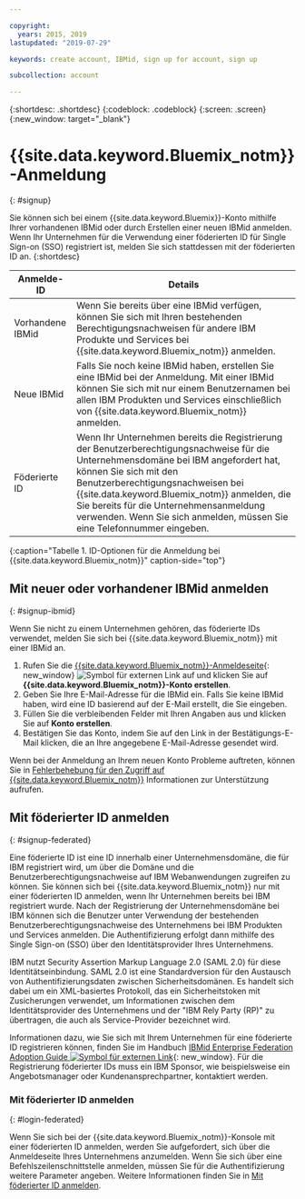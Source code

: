 ```yaml
---

copyright:
  years: 2015, 2019
lastupdated: "2019-07-29"

keywords: create account, IBMid, sign up for account, sign up

subcollection: account

---
```


{:shortdesc: .shortdesc}
{:codeblock: .codeblock}
{:screen: .screen}
{:new_window: target="_blank"}


# {{site.data.keyword.Bluemix_notm}}-Anmeldung
{: #signup}

Sie können sich bei einem {{site.data.keyword.Bluemix}}-Konto mithilfe Ihrer vorhandenen IBMid oder durch Erstellen einer neuen IBMid anmelden. Wenn Ihr Unternehmen für die Verwendung einer föderierten ID für Single Sign-on (SSO) registriert ist, melden Sie sich stattdessen mit der föderierten ID an.
{:shortdesc}

| Anmelde-ID | Details |    
|-----------------|---------|
|Vorhandene IBMid   | Wenn Sie bereits über eine IBMid verfügen, können Sie sich mit Ihren bestehenden Berechtigungsnachweisen für andere IBM Produkte und Services bei {{site.data.keyword.Bluemix_notm}} anmelden. |
|Neue IBMid        | Falls Sie noch keine IBMid haben, erstellen Sie eine IBMid bei der Anmeldung. Mit einer IBMid können Sie sich mit nur einem Benutzernamen bei allen IBM Produkten und Services einschließlich von {{site.data.keyword.Bluemix_notm}} anmelden. |
|Föderierte ID     | Wenn Ihr Unternehmen bereits die Registrierung der Benutzerberechtigungsnachweise für die Unternehmensdomäne bei IBM angefordert hat, können Sie sich mit den Benutzerberechtigungsnachweisen bei {{site.data.keyword.Bluemix_notm}} anmelden, die Sie bereits für die Unternehmensanmeldung verwenden. Wenn Sie sich anmelden, müssen Sie eine Telefonnummer eingeben. |
{:caption="Tabelle 1. ID-Optionen für die Anmeldung bei {{site.data.keyword.Bluemix_notm}}" caption-side="top"}

## Mit neuer oder vorhandener IBMid anmelden
{: #signup-ibmid}

Wenn Sie nicht zu einem Unternehmen gehören, das föderierte IDs verwendet, melden Sie sich bei {{site.data.keyword.Bluemix_notm}} mit einer IBMid an.

1. Rufen Sie die [{{site.data.keyword.Bluemix_notm}}-Anmeldeseite](https://cloud.ibm.com/){: new_window} ![Symbol für externen Link](../icons/launch-glyph.svg "Symbol für externen Link") auf und klicken Sie auf **{{site.data.keyword.Bluemix_notm}}-Konto erstellen**.
1. Geben Sie Ihre E-Mail-Adresse für die IBMid ein. Falls Sie keine IBMid haben, wird eine ID basierend auf der E-Mail erstellt, die Sie eingeben.
1. Füllen Sie die verbleibenden Felder mit Ihren Angaben aus und klicken Sie auf **Konto erstellen**.
1. Bestätigen Sie das Konto, indem Sie auf den Link in der Bestätigungs-E-Mail klicken, die an Ihre angegebene E-Mail-Adresse gesendet wird. 

Wenn bei der Anmeldung an Ihrem neuen Konto Probleme auftreten, können Sie in [Fehlerbehebung für den Zugriff auf {{site.data.keyword.Bluemix_notm}}](/docs/account?topic=account-accessing) Informationen zur Unterstützung aufrufen. 

## Mit föderierter ID anmelden
{: #signup-federated}

Eine föderierte ID ist eine ID innerhalb einer Unternehmensdomäne, die für IBM registriert wird, um über die Domäne und die Benutzerberechtigungsnachweise auf IBM Webanwendungen zugreifen zu können. Sie können sich bei {{site.data.keyword.Bluemix_notm}} nur mit einer föderierten ID anmelden, wenn Ihr Unternehmen bereits bei IBM registriert wurde. Nach der Registrierung der Unternehmensdomäne bei IBM können sich die Benutzer unter Verwendung der bestehenden Benutzerberechtigungsnachweise des Unternehmens bei IBM Produkten und Services anmelden. Die Authentifizierung erfolgt dann mithilfe des Single Sign-on (SSO) über den Identitätsprovider Ihres Unternehmens.

IBM nutzt Security Assertion Markup Language 2.0 (SAML 2.0) für diese Identitätseinbindung. SAML 2.0 ist eine Standardversion für den Austausch von Authentifizierungsdaten zwischen Sicherheitsdomänen. Es handelt sich dabei um ein XML-basiertes Protokoll, das ein Sicherheitstoken mit Zusicherungen verwendet, um Informationen zwischen dem Identitätsprovider des Unternehmens und der "IBM Rely Party (RP)" zu übertragen, die auch als Service-Provider bezeichnet wird.

Informationen dazu, wie Sie sich mit Ihrem Unternehmen für eine föderierte ID registrieren können, finden Sie im Handbuch [IBMid Enterprise Federation Adoption Guide ![Symbol für externen Link](../icons/launch-glyph.svg)](https://ibm.box.com/v/IBMid-Federation-Guide){: new_window}. Für die Registrierung föderierter IDs muss ein IBM Sponsor, wie beispielsweise ein Angebotsmanager oder Kundenansprechpartner, kontaktiert werden.

### Mit föderierter ID anmelden
{: #login-federated}

Wenn Sie sich bei der {{site.data.keyword.Bluemix_notm}}-Konsole mit einer föderierten ID anmelden, werden Sie aufgefordert, sich über die Anmeldeseite Ihres Unternehmens anzumelden. Wenn Sie sich über eine Befehlszeilenschnittstelle anmelden, müssen Sie für die Authentifizierung weitere Parameter angeben. Weitere Informationen finden Sie in [Mit föderierter ID anmelden](/docs/iam?topic=iam-federated_id).
